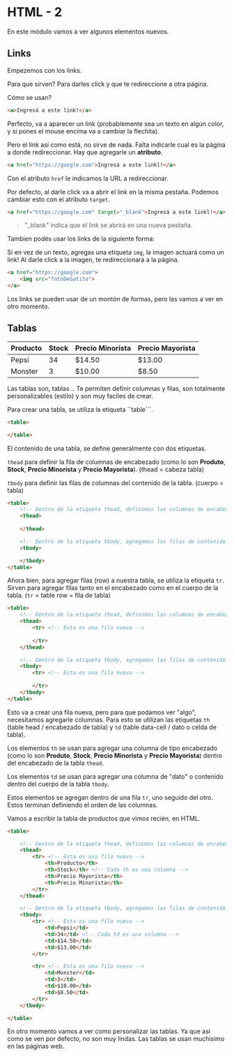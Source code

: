 # HTML - 2

En este módulo vamos a ver algunos elementos nuevos.

## Links

Empezemos con los links.

Para que sirven? Para darles click y que te redireccione a otra página.

Cómo se usan?

```html
<a>Ingresá a este link!</a>
```

Perfecto, va a aparecer un link (probablemente sea un texto en algún color, y si pones el mouse encima va a cambiar la flechita).

Pero el link así como está, no sirve de nada. Falta indicarle cual es la página a donde redireccionar. Hay que agregarle un **atributo**.

```html
<a href="https://google.com">Ingresá a este linkl!</a>
```
Con el atributo ``href`` le indicamos la URL a redireccionar.

Por defecto, al darle click va a abrir el link en la misma pestaña. Podemos cambiar esto con el atributo ``target``.

```html
<a href="https://google.com" target="_blank">Ingresá a este linkl!</a>
```

> "_blank" indica que el link se abrirá en una nueva pestaña.

Tambien podés usar los links de la siguiente forma:

Si en vez de un texto, agregas una etiqueta ``img``, la imagen actuará como un link! Al darle click a la imagen, te redireccionará a la página.

```html
<a href="https://google.com">
    <img src="fotoDeGatito">
</a>
```

Los links se pueden usar de un montón de formas, pero las vamos a ver en otro momento.

## Tablas

|  Producto | Stock  | Precio Minorista  | Precio Mayorista  |
|---|---|---|---|
|  Pepsi | 34  |  $14.50 |  $13.00 |
|  Monster | 3  |  $10.00 |  $8.50 |

Las tablas son, tablas .. Te permiten definir columnas y filas, son totalmente personalizables (estilo) y son muy faciles de crear.

Para crear una tabla, se utiliza la etiqueta ``table```.

```html
<table>

</table>
```

El contenido de una tabla, se define generalmente con dos etiquetas. 

``thead`` para definir la fila de columnas de encabezado (como lo son **Produto**, **Stock**, **Precio Minorista** y **Precio Mayorista**). (thead = cabeza tabla)

``tbody`` para definir las filas de columnas del contenido de la tabla. (cuerpo = tabla)

```html
<table>
    <!-- Dentro de la etiqueta thead, definimos las columnas de encabezado -->
    <thead>
    
    </thead>

    <!-- Dentro de la etiqueta tbody, agregamos las filas de contenido de la tabla -->
    <tbody>

    </tbody>
</table>
```

Ahora bien, para agregar filas (row) a nuestra tabla, se utiliza la etiqueta ``tr``. Sirven para agregar filas tanto en el encabezado como en el cuerpo de la tabla. (``tr`` = table row = fila de tabla)

```html
<table>
    <!-- Dentro de la etiqueta thead, definimos las columnas de encabezado -->
    <thead>
        <tr> <!-- Esta es una fila nueva -->
        
        </tr>
    </thead>

    <!-- Dentro de la etiqueta tbody, agregamos las filas de contenido de la tabla -->
    <tbody>
        <tr> <!-- Esta es una fila nueva -->
        
        </tr>
    </tbody>
</table>
```

Esto va a crear una fila nueva, pero para que podamos ver "algo", necesitamos agregarle columnas. Para esto se utilizan las etiquetas ``th`` (table head / encabezado de tabla) y ``td`` (table data-cell / dato o celda de tabla).

Los elementos ``th`` se usan para agregar una columna de tipo encabezado (como lo son **Produto**, **Stock**, **Precio Minorista** y **Precio Mayorista**) dentro del encabezado de la tabla ``thead``.

Los elementos ``td`` se usan para agregar una columna de "dato" o contenido dentro del cuerpo de la tabla ``tbody``.

Estos elementos se agregan dentro de una fila ``tr``, uno seguido del otro. Estos terminan definiendo el orden de las columnas.

Vamos a escribir la tabla de productos que vimos recién, en HTML.

```html
<table>

    <!-- Dentro de la etiqueta thead, definimos las columnas de encabezado -->
    <thead>
        <tr> <!-- Esta es una fila nueva -->
            <th>Producto</th> 
            <th>Stock</th> <!-- Cada th es una columna -->
            <th>Precio Mayorista</th>
            <th>Precio Minorista</th>
        </tr>
    </thead>

    <!-- Dentro de la etiqueta tbody, agregamos las filas de contenido de la tabla -->
    <tbody>
        <tr> <!-- Esta es una fila nueva -->
            <td>Pepsi</td>
            <td>34</td> <!-- Cada td es una columna -->
            <td>$14.50</td>
            <td>$13.00</td>
        </tr>

        <tr> <!-- Esta es una fila nueva -->
            <td>Monster</td>
            <td>3</td>
            <td>$10.00</td>
            <td>$8.50</td>
        </tr>
    </tbody>

</table>
```

En otro momento vamos a ver como personalizar las tablas. Ya que asi como se ven por defecto, no son muy lindas. Las tablas se usan muchísimo en las páginas web.